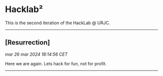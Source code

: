 # Hacklab²

This is the second iteration of the HackLab @ URJC.

---

## [Resurrection]
_mar 26 mar 2024 18:14:56 CET_

Here we are again. Lets hack for fun, not for profit.

---

